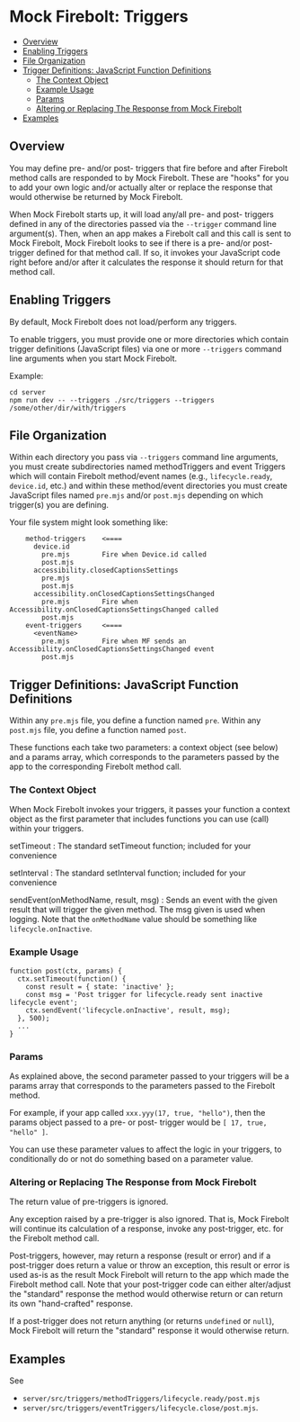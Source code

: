 Mock Firebolt: Triggers <!-- omit in toc -->
=======================

- [Overview](#overview)
- [Enabling Triggers](#enabling-triggers)
- [File Organization](#file-organization)
- [Trigger Definitions: JavaScript Function Definitions](#trigger-definitions-javascript-function-definitions)
  - [The Context Object](#the-context-object)
  - [Example Usage](#example-usage)
  - [Params](#params)
  - [Altering or Replacing The Response from Mock Firebolt](#altering-or-replacing-the-response-from-mock-firebolt)
- [Examples](#examples)

## Overview

You may define pre- and/or post- triggers that fire before and after Firebolt method calls are responded to by Mock Firebolt. These are "hooks" for you to add your own logic and/or actually alter or replace the response that would otherwise be returned by Mock Firebolt.

When Mock Firebolt starts up, it will load any/all pre- and post- triggers defined in any of the directories passed via the `--trigger` command line argument(s). Then, when an app makes a Firebolt call and this call is sent to Mock Firebolt, Mock Firebolt looks to see if there is a pre- and/or post- trigger defined for that method call. If so, it invokes your JavaScript code right before and/or after it calculates the response it should return for that method call. 


## Enabling Triggers

By default, Mock Firebolt does not load/perform any triggers.

To enable triggers, you must provide one or more directories which contain trigger definitions (JavaScript files) via one or more `--triggers` command line arguments when you start Mock Firebolt.

Example:
```
cd server
npm run dev -- --triggers ./src/triggers --triggers /some/other/dir/with/triggers
```


## File Organization

Within each directory you pass via `--triggers` command line arguments, you must create subdirectories named methodTriggers and event Triggers which will contain Firebolt method/event names (e.g., `lifecycle.ready`, `device.id`, etc.) and within these method/event directories you must create JavaScript files named `pre.mjs` and/or `post.mjs` depending on which trigger(s) you are defining.

Your file system might look something like:

```
	method-triggers    <====
      device.id
        pre.mjs        Fire when Device.id called
        post.mjs
      accessibility.closedCaptionsSettings
        pre.mjs
        post.mjs
      accessibility.onClosedCaptionsSettingsChanged
        pre.mjs        Fire when Accessibility.onClosedCaptionsSettingsChanged called
        post.mjs
    event-triggers     <====
      <eventName>
        pre.mjs        Fire when MF sends an Accessibility.onClosedCaptionsSettingsChanged event
        post.mjs

```

## Trigger Definitions: JavaScript Function Definitions

Within any `pre.mjs` file, you define a function named `pre`. Within any `post.mjs` file, you define a function named `post`. 

These functions each take two parameters: a context object (see below) and a params array, which corresponds to the parameters passed by the app to the corresponding Firebolt method call.


### The Context Object

When Mock Firebolt invokes your triggers, it passes your function a context object as the first parameter that includes functions you can use (call) within your triggers.


setTimeout
: The standard setTimeout function; included for your convenience

setInterval
: The standard setInterval function; included for your convenience

sendEvent(onMethodName, result, msg)
: Sends an event with the given result that will trigger the given method. The msg given is used when logging. Note that the `onMethodName` value should be something like `lifecycle.onInactive`.


### Example Usage

```
function post(ctx, params) {
  ctx.setTimeout(function() {
    const result = { state: 'inactive' };
    const msg = 'Post trigger for lifecycle.ready sent inactive lifecycle event';
    ctx.sendEvent('lifecycle.onInactive', result, msg);
  }, 500);
  ...
}
```


### Params

As explained above, the second parameter passed to your triggers will be a params array that corresponds to the parameters passed to the Firebolt method.

For example, if your app called `xxx.yyy(17, true, "hello")`, then the params object passed to a pre- or post- trigger would be `[ 17, true, "hello" ]`.

You can use these parameter values to affect the logic in your triggers, to conditionally do or not do something based on a parameter value.


### Altering or Replacing The Response from Mock Firebolt

The return value of pre-triggers is ignored.

Any exception raised by a pre-trigger is also ignored. That is, Mock Firebolt will continue its calculation of a response, invoke any post-trigger, etc. for the Firebolt method call.

Post-triggers, however, may return a response (result or error) and if a post-trigger does return a value or throw an exception, this result or error is used as-is as the result Mock Firebolt will return to the app which made the Firebolt method call. Note that your post-trigger code can either alter/adjust the "standard" response the method would otherwise return or can return its own "hand-crafted" response.

If a post-trigger does not return anything (or returns `undefined` or `null`), Mock Firebolt will return the "standard" response it would otherwise return.


## Examples

See
  - `server/src/triggers/methodTriggers/lifecycle.ready/post.mjs`
  - `server/src/triggers/eventTriggers/lifecycle.close/post.mjs`.